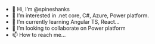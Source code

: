 - 👋 Hi, I’m @spineshanks
- 👀 I’m interested in .net core, C#, Azure, Power platform.
- 🌱 I’m currently learning Angular TS, React...
- 💞️ I’m looking to collaborate on Power platform
- 📫 How to reach me...

<!---
spineshanks/spineshanks is a ✨ special ✨ repository because its `README.md` (this file) appears on your GitHub profile.
You can click the Preview link to take a look at your changes.
--->
